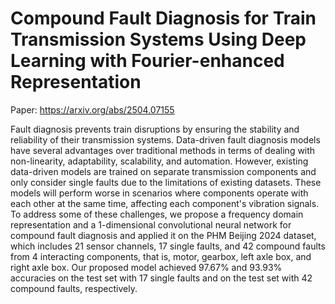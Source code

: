 # Compound Fault Diagnosis for Train Transmission Systems Using Deep Learning with Fourier-enhanced Representation
Paper: https://arxiv.org/abs/2504.07155

Fault diagnosis prevents train disruptions by ensuring the stability and reliability of their transmission systems. Data-driven fault diagnosis models have several advantages over traditional methods in terms of dealing with non-linearity, adaptability, scalability, and automation. However, existing data-driven models are trained on separate transmission components and only consider single faults due to the limitations of existing datasets. These models will perform worse in scenarios where components operate with each other at the same time, affecting each component's vibration signals. To address some of these challenges, we propose a frequency domain representation and a 1-dimensional convolutional neural network for compound fault diagnosis and applied it on the PHM Beijing 2024 dataset, which includes 21 sensor channels, 17 single faults, and 42 compound faults from 4 interacting components, that is, motor, gearbox, left axle box, and right axle box. Our proposed model achieved 97.67% and 93.93% accuracies on the test set with 17 single faults and on the test set with 42 compound faults, respectively.
